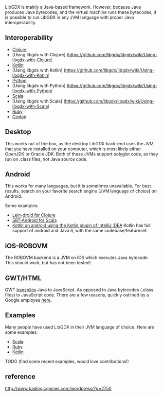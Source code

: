 LibGDX is mainly a Java-based framework. However, because Java produces Java bytecodes, and the virtual machine runs these bytecodes, it is possible to run LibGDX in any JVM language with proper Java interoperability.

## Interoperability ##

* [Clojure](http://clojure.org/java_interop)
 * [Using libgdx with Clojure] (https://github.com/libgdx/libgdx/wiki/Using-libgdx-with-Clojure)
* [Kotlin](http://confluence.jetbrains.com/display/Kotlin/Java+interoperability)
 * [Using libgdx with Kotlin] (https://github.com/libgdx/libgdx/wiki/Using-libgdx-with-Kotlin)
* [Python](http://www.jython.org/jythonbook/en/1.0/JythonAndJavaIntegration.html)
 * [Using libgdx with Python] (https://github.com/libgdx/libgdx/wiki/Using-libgdx-with-Python)
* [Scala](http://www.scala-lang.org/old/faq/4)
 * [Using libgdx with Scala] (https://github.com/libgdx/libgdx/wiki/Using-libgdx-with-Scala)
* [Ruby](https://github.com/jruby/jruby/wiki/CallingJavaFromJRuby)
* [Ceylon](http://ceylon-lang.org/documentation/1.2/tour/interop/)

## Desktop ##

This works out of the box, as the desktop LibGDX back-end uses the JVM that you have installed on your computer, which is most likely either OpenJDK or Oracle JDK. Both of these JVMs support polyglot code, as they run on .class files, not Java source code.

## Android ##

This works for many languages, but it is sometimes unavailable. For best results, search on your favorite search engine [JVM language of choice] on Android. 

Some examples: 

* [Lein-droid for Clojure](https://github.com/clojure-android/lein-droid/wiki/Tutorial)
* [SBT-Android for Scala](http://fxthomas.github.io/android-plugin/)
* [Kotlin on android using the Kotlin plugin of IntelliJ IDEA](http://blog.jetbrains.com/kotlin/2013/08/working-with-kotlin-in-android-studio/) Kotlin has full support of android and Java 6, with the same codebase/featureset.

## iOS-ROBOVM ##

The ROBOVM backend is a JVM on iOS which executes Java bytecode. This should work, but has not been tested!

## GWT/HTML ##

GWT [transpiles](http://en.wikipedia.org/wiki/Source-to-source_compiler) Java to JavaScript. As opposed to Java bytecodes (.class files) to JavaScript code. There are a few reasons, quickly outlined by a Google employee [here](https://groups.google.com/d/msg/google-web-toolkit/SIUZRZyvEPg/OaCGAfNAzzEJ).

## Examples ##

Many people have used LibGDX in their JVM language of choice. Here are some examples.

* [Scala](https://github.com/ajhager/libgdx-sbt-project.g8) 
* [Ruby](https://github.com/kabbotta/LibGDX-and-Ruby)
* [Kotlin](https://github.com/libgdx/libgdx/wiki/Using-libgdx-with-Kotlin#examples-of-libgdx-projects-using-kotlin)

TODO (find some recent examples, would love contributions!)


## reference ##

http://www.badlogicgames.com/wordpress/?p=2750